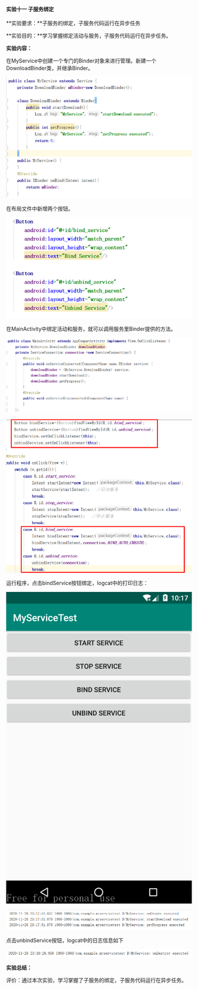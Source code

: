 ####                                                    实验十一 子服务绑定

**实验要求：**子服务的绑定，子服务代码运行在异步任务

**实验目的：**学习掌握绑定活动与服务，子服务代码运行在异步任务。

**实验内容：**

在MyService中创建一个专门的Binder对象来进行管理。新建一个DownloadBinder类，并继承Binder。

![Image](https://github.com/syhuang00/2018118152_Android/raw/master/%E5%AE%9E%E9%AA%8C%E5%8D%81%E4%B8%80%20%E5%AD%90%E6%9C%8D%E5%8A%A1%E7%BB%91%E5%AE%9A/%E5%AD%90%E6%9C%8D%E5%8A%A1%E7%BB%91%E5%AE%9A%E7%9A%84%E5%AE%9E%E9%AA%8C%E6%88%AA%E5%9B%BE/lab11_04.png)

在布局文件中新增两个按钮。

![Image](https://github.com/syhuang00/2018118152_Android/raw/master/%E5%AE%9E%E9%AA%8C%E5%8D%81%E4%B8%80%20%E5%AD%90%E6%9C%8D%E5%8A%A1%E7%BB%91%E5%AE%9A/%E5%AD%90%E6%9C%8D%E5%8A%A1%E7%BB%91%E5%AE%9A%E7%9A%84%E5%AE%9E%E9%AA%8C%E6%88%AA%E5%9B%BE/lab11_05.png)

在MainActivity中绑定活动和服务，就可以调用服务里Binder提供的方法。

![Image](https://github.com/syhuang00/2018118152_Android/raw/master/%E5%AE%9E%E9%AA%8C%E5%8D%81%E4%B8%80%20%E5%AD%90%E6%9C%8D%E5%8A%A1%E7%BB%91%E5%AE%9A/%E5%AD%90%E6%9C%8D%E5%8A%A1%E7%BB%91%E5%AE%9A%E7%9A%84%E5%AE%9E%E9%AA%8C%E6%88%AA%E5%9B%BE/lab11_06.png)

![Image](https://github.com/syhuang00/2018118152_Android/raw/master/%E5%AE%9E%E9%AA%8C%E5%8D%81%E4%B8%80%20%E5%AD%90%E6%9C%8D%E5%8A%A1%E7%BB%91%E5%AE%9A/%E5%AD%90%E6%9C%8D%E5%8A%A1%E7%BB%91%E5%AE%9A%E7%9A%84%E5%AE%9E%E9%AA%8C%E6%88%AA%E5%9B%BE/lab11_07.png)

运行程序，点击bindService按钮绑定，logcat中的打印日志：

![Image](https://github.com/syhuang00/2018118152_Android/raw/master/%E5%AE%9E%E9%AA%8C%E5%8D%81%E4%B8%80%20%E5%AD%90%E6%9C%8D%E5%8A%A1%E7%BB%91%E5%AE%9A/%E5%AD%90%E6%9C%8D%E5%8A%A1%E7%BB%91%E5%AE%9A%E7%9A%84%E5%AE%9E%E9%AA%8C%E6%88%AA%E5%9B%BE/lab11_01.png)

![Image](https://github.com/syhuang00/2018118152_Android/raw/master/%E5%AE%9E%E9%AA%8C%E5%8D%81%E4%B8%80%20%E5%AD%90%E6%9C%8D%E5%8A%A1%E7%BB%91%E5%AE%9A/%E5%AD%90%E6%9C%8D%E5%8A%A1%E7%BB%91%E5%AE%9A%E7%9A%84%E5%AE%9E%E9%AA%8C%E6%88%AA%E5%9B%BE/lab11_02.png)

点击unbindService按钮，logcat中的日志信息如下

![Image](https://github.com/syhuang00/2018118152_Android/raw/master/%E5%AE%9E%E9%AA%8C%E5%8D%81%E4%B8%80%20%E5%AD%90%E6%9C%8D%E5%8A%A1%E7%BB%91%E5%AE%9A/%E5%AD%90%E6%9C%8D%E5%8A%A1%E7%BB%91%E5%AE%9A%E7%9A%84%E5%AE%9E%E9%AA%8C%E6%88%AA%E5%9B%BE/lab11_03.png)

**实验总结：**

评价：通过本次实验，学习掌握了子服务的绑定，子服务代码运行在异步任务。
